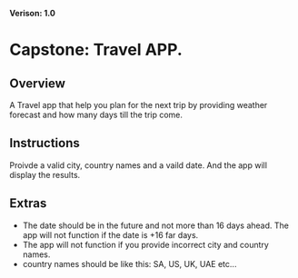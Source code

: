 **Verison: 1.0**

# Capstone: Travel APP.

## Overview

A Travel app that help you plan for the next trip by providing weather forecast and how many days till the trip come.

## Instructions

Proivde a valid city, country names and a vaild date. And the app will display the results.

## Extras

- The date should be in the future and not more than 16 days ahead. The app will not function if the date is +16 far days.
- The app will not function if you provide incorrect city and country names.
- country names should be like this: SA, US, UK, UAE etc...
